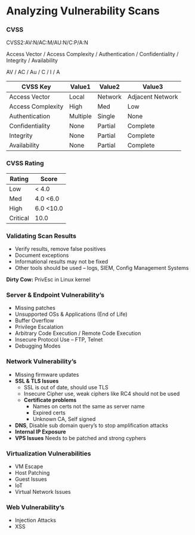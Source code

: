 # Analyzing Vulnerability Scans

### CVSS
CVSS2:AV:N/AC:M/AU:N/C:P/A:N  

Access Vector / Access Complexity / Authentication / Confidentiality / Integrity / Availability  

AV / AC / Au / C / I / A

|CVSS Key|Value1|Value2|Value3|
|-|-|-|-|
| Access Vector| Local |Network|Adjacent Network|
| Access Complexity |High|Med|Low|
| Authentication| Multiple| Single| None|
| Confidentiality|None| Partial | Complete| 
| Integrity|None| Partial | Complete|
| Availability|None| Partial | Complete|

### CVSS Rating

|Rating|Score|
|-|-|
|Low|< 4.0|
|Med|4.0  <6.0|
|High|6.0 <10.0|
|Critical|10.0|

### Validating Scan Results

-	Verify results, remove false positives   
-	Document exceptions  
-	Informational results may not be fixed  
-	Other tools should be used – logs, SIEM, Config Management Systems  

**Dirty Cow:** PrivEsc in Linux kernel

### Server & Endpoint Vulnerability’s 
-	Missing patches
-	Unsupported OSs & Applications (End of Life)
-	Buffer Overflow
-	Privilege Escalation
-	Arbitrary Code Execution / Remote Code Execution
-	Insecure Protocol Use – FTP, Telnet
-	Debugging Modes

### Network Vulnerability’s

- Missing firmware updates  
- **SSL & TLS Issues**  
  - SSL is out of date, should use TLS  
  - Insecure Cipher use, weak ciphers like RC4 should not be used  
  - **Certificate problems**  
    - Names on certs not the same as server name  
    - Expired certs  
    - Unknown CA, Self signed  
- **DNS**, Disable sub domain query’s to stop amplification attacks  
- **Internal IP Exposure**  
- **VPS Issues** Needs to be patched and strong cyphers  

### Virtualization Vulnerabilities
-	VM Escape
-	Host Patching
-	Guest Issues
-	IoT
-	Virtual Network Issues

### Web Vulnerability’s
- Injection Attacks
- XSS





